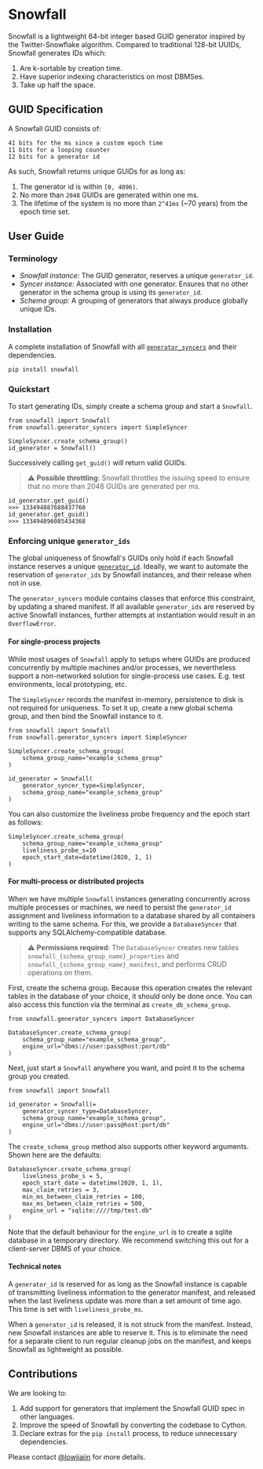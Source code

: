 # Snowfall
Snowfall is a lightweight 64-bit integer based GUID generator inspired by the Twitter-Snowflake algorithm. Compared to traditional 128-bit UUIDs, Snowfall generates IDs which:
1. Are k-sortable by creation time.
2. Have superior indexing characteristics on most DBMSes.
3. Take up half the space.

## GUID Specification
A Snowfall GUID consists of:
```
41 bits for the ms since a custom epoch time
11 bits for a looping counter
12 bits for a generator id
```

As such, Snowfall returns unique GUIDs for as long as:
1. The generator id is within `[0, 4096)`.
2. No more than `2048` GUIDs are generated within one ms.
3. The lifetime of the system is no more than `2^41ms` (~70 years) from the epoch time set.

## User Guide
### Terminology
- *Snowfall instance:* The GUID generator, reserves a unique `generator_id`.
- *Syncer instance:* Associated with one generator. Ensures that no other generator in the schema group is using its `generator_id`.
- *Schema group:* A grouping of generators that always produce globally unique IDs.

### Installation
A complete installation of Snowfall with all [`generator_syncers`](#enforcing-unique-generator_ids) and their dependencies.
```
pip install snowfall
```

### Quickstart
To start generating IDs, simply create a schema group and start a `Snowfall`. 
```
from snowfall import Snowfall
from snowfall.generator_syncers import SimpleSyncer

SimpleSyncer.create_schema_group()
id_generator = Snowfall()
```
Successively calling `get_guid()` will return valid GUIDs. 

> :warning: **Possible throttling**: Snowfall throttles the issuing speed to ensure that no more than 2048 GUIDs are generated per ms.

```
id_generator.get_guid()
>>> 133494887688437760
id_generator.get_guid()
>>> 133494896085434368
```

### Enforcing unique `generator_ids`
The global uniqueness of Snowfall's GUIDs only hold if each Snowfall instance reserves a unique [`generator_id`](#guid-specification). Ideally, we want to automate the reservation of `generator_ids` by Snowfall instances, and their release when not in use.

The `generator_syncers` module contains classes that enforce this constraint, by updating a shared manifest. If all available `generator_ids` are reserved by active Snowfall instances, further attempts at instantiation would result in an `OverflowError`.

#### For single-process projects
While most usages of `Snowfall` apply to setups where GUIDs are produced concurrently by multiple machines and/or processes, we nevertheless support a non-networked solution for single-process use cases. E.g. test environments, local prototyping, etc.

The `SimpleSyncer` records the manifest in-memory, persistence to disk is not required for uniqueness. To set it up, create a new global schema group, and then bind the Snowfall instance to it.
```
from snowfall import Snowfall
from snowfall.generator_syncers import SimpleSyncer

SimpleSyncer.create_schema_group(
    schema_group_name="example_schema_group"
)

id_generator = Snowfall(
    generator_syncer_type=SimpleSyncer,
    schema_group_name="example_schema_group"
)
```

You can also customize the liveliness probe frequency and the epoch start as follows:

```
SimpleSyncer.create_schema_group(
    schema_group_name="example_schema_group"
    liveliness_probe_s=10
    epoch_start_date=datetime(2020, 1, 1)
)
```

#### For multi-process or distributed projects
When we have multiple `Snowfall` instances generating concurrently across multiple processes or machines, we need to persist the `generator_id` assignment and liveliness information to a database shared by all containers writing to the same schema. For this, we provide a `DatabaseSyncer` that supports any SQLAlchemy-compatible database.

> :warning: **Permissions required**: The `DatabaseSyncer` creates new tables `snowfall_{schema_group_name}_properties` and `snowfall_{schema_group_name}_manifest`, and performs CRUD operations on them.

First, create the schema group. Because this operation creates the relevant tables in the database of your choice, it should only be done once. You can also access this function via the terminal as `create_db_schema_group`.
```
from snowfall.generator_syncers import DatabaseSyncer

DatabaseSyncer.create_schema_group(
    schema_group_name="example_schema_group",
    engine_url="dbms://user:pass@host:port/db"
)
```

Next, just start a `Snowfall` anywhere you want, and point it to the schema group you created.
```
from snowfall import Snowfall

id_generator = Snowfall(=
    generator_syncer_type=DatabaseSyncer,
    schema_group_name="example_schema_group",
    engine_url="dbms://user:pass@host:port/db"
)
```

The `create_schema_group` method also supports other keyword arguments. Shown here are the defaults:
```
DatabaseSyncer.create_schema_group(
    liveliness_probe_s = 5,
    epoch_start_date = datetime(2020, 1, 1),
    max_claim_retries = 3,
    min_ms_between_claim_retries = 100,
    max_ms_between_claim_retries = 500,
    engine_url = "sqlite:////tmp/test.db"
)
```

Note that the default behaviour for the `engine_url` is to create a sqlite database in a temporary directory. We recommend switching this out for a client-server DBMS of your choice.

#### Technical notes
A `generator_id` is reserved for as long as the Snowfall instance is capable of transmitting liveliness information to the generator manifest, and released when the last liveliness update was more than a set amount of time ago. This time is set with `liveliness_probe_ms`.

When a `generator_id` is released, it is not struck from the manifest. Instead, new Snowfall instances are able to reserve it. This is to eliminate the need for a separate client to run regular cleanup jobs on the manifest, and keeps Snowfall as lightweight as possible.

## Contributions
We are looking to:
1) Add support for generators that implement the Snowfall GUID spec in other languages.
2) Improve the speed of Snowfall by converting the codebase to Cython.
3) Declare extras for the `pip install` process, to reduce unnecessary dependencies.

Please contact [@lowjiajin](https://github.com/lowjiajin) for more details.
